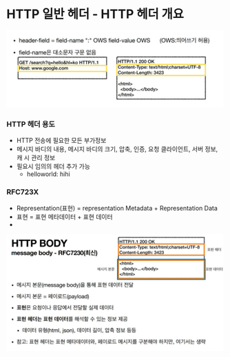 
# HTTP 일반 헤더 - HTTP 헤더 개요

![30.JPG](%EC%9D%B4%EB%AF%B8%EC%A7%80%2F30.JPG)

### HTTP 헤더 용도
- HTTP 전송에 필요한 모든 부가정보
- 메시지 바디의 내용, 메시지 바디의 크기, 압축, 인증, 요청 클라이언트, 서버 정보, 캐
  시 관리 정보
- 필요시 임의의 헤더 추가 가능
  - helloworld: hihi

### RFC723X
- Representation(표현) = representation Metadata + Representation Data
- 표현 = 표현 메타데이터 + 표현 데이터
- 
![38.JPG](%EC%9D%B4%EB%AF%B8%EC%A7%80%2F38.JPG)

